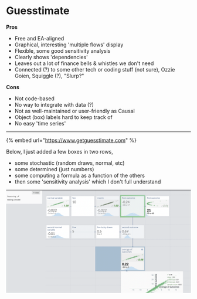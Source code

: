 # Guesstimate

**Pros**

* Free and EA-aligned
* Graphical, interesting 'multiple flows' display
* Flexible, some good sensitivity analysis
* Clearly shows 'dependencies'
* Leaves out a lot of finance bells & whistles we don't need
* Connected (?) to some other tech or coding stuff (not sure), Ozzie Goien, Squiggle (?), "Slurp?"

**Cons**

* Not code-based
* No way to integrate with data (?)
* Not as well-maintained or user-friendly as Causal
* Object (box) labels hard to keep track of&#x20;
* No easy 'time series'&#x20;

****

{% embed url="https://www.getguesstimate.com" %}



Below, I just added a few boxes in two rows,&#x20;

* some stochastic (random draws, normal, etc)
* some determined (just numbers)
* some computing a formula as a function of the others
* then some 'sensitivity analysis' which I don't full understand&#x20;

![Reinstein messing around](../.gitbook/assets/image.png)



